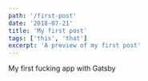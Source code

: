 ```yaml
---
path: '/first-post'
date: '2018-07-21'
title: 'My first post'
tags: ['this', 'that']
excerpt: 'A preview of my first post'
---
```


My first fucking app with Gatsby

